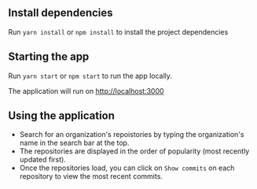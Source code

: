 ## Install dependencies

Run `yarn install` or `npm install` to install the project dependencies

## Starting the app

Run `yarn start` or `npm start` to run the app locally.

The application will run on <a href="http://localhost:3000">http://localhost:3000</a>

## Using the application

* Search for an organization's repoistories by typing the organization's name in the search bar at the top.
* The repositories are displayed in the order of popularity (most recently updated first).
* Once the repositories load, you can click on `Show commits` on each repository to view the most recent commits.
